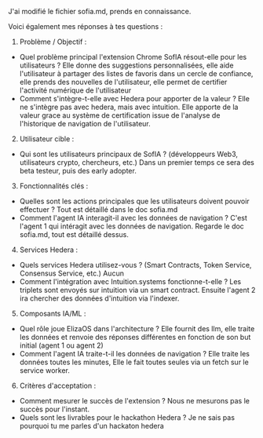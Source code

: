  J'ai modifié le fichier sofia.md, prends en connaissance. 

Voici également mes réponses à tes questions : 

1. Problème / Objectif :
  - Quel problème principal l'extension Chrome SofIA résout-elle pour les utilisateurs ?
Elle donne des suggestions personnalisées, elle aide l'utilisateur à partager des listes de favoris dans un cercle de confiance, elle prends des nouvelles de l'utilisateur, elle permet de certifier l'activité numérique de l'utilisateur
  - Comment s'intègre-t-elle avec Hedera pour apporter de la valeur ? Elle ne s'intègre pas avec hedera, mais avec intuition. Elle apporte de la valeur grace au système de certification issue de l'analyse de l'historique de navigation de l'utilisateur. 

  2. Utilisateur cible :
  - Qui sont les utilisateurs principaux de SofIA ? (développeurs Web3, utilisateurs crypto,
  chercheurs, etc.) Dans un premier temps ce sera des beta testeur, puis des early adopter.

  3. Fonctionnalités clés :
  - Quelles sont les actions principales que les utilisateurs doivent pouvoir effectuer ? Tout est détaillé dans le doc sofia.md
  - Comment l'agent IA interagit-il avec les données de navigation ? C'est l'agent 1 qui intéragit avec les données de navigation. Regarde le doc sofia.md, tout est détaillé dessus.

  4. Services Hedera :
  - Quels services Hedera utilisez-vous ? (Smart Contracts, Token Service, Consensus Service, etc.) Aucun
  - Comment l'intégration avec Intuition.systems fonctionne-t-elle ? Les triplets sont envoyés sur intuition via un smart contract. Ensuite l'agent 2 ira chercher des données d'intuition via l'indexer. 

  5. Composants IA/ML :
  - Quel rôle joue ElizaOS dans l'architecture ? Elle fournit des llm, elle traite les données et renvoie des réponses différentes en fonction de son but initial (agent 1 ou agent 2)
  - Comment l'agent IA traite-t-il les données de navigation ? Elle traite les données toutes les minutes, Elle le fait toutes seules via un fetch sur le service worker. 

  6. Critères d'acceptation :
  - Comment mesurer le succès de l'extension ? Nous ne mesurons pas le succès pour l'instant. 
  - Quels sont les livrables pour le hackathon Hedera ? Je ne sais pas pourquoi tu me parles d'un hackaton hedera